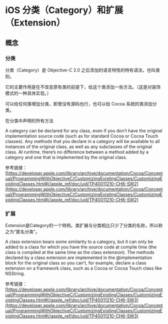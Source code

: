 # iOS 分类（Category）和扩展（Extension）

## 概念

### 分类

分类（Category）是 Objective-C 2.0 之后添加的语言特性的特有语法，也叫类别。

它的主要作用是在不改变原有类的前提下，给这个类添加一些方法。（这是对装饰模式的一种具体实现。）

可以给任何类增加分类，即使没有源码也行，也可以给 Cocoa 系统的类添加分类。

在分类中声明的所有方法

>
A category can be declared for any class, even if you don’t have the original implementation source code (such as for standard Cocoa or Cocoa Touch classes). Any methods that you declare in a category will be available to all instances of the original class, as well as any subclasses of the original class. At runtime, there’s no difference between a method added by a category and one that is implemented by the original class.

参考链接：[https://developer.apple.com/library/archive/documentation/Cocoa/Conceptual/ProgrammingWithObjectiveC/CustomizingExistingClasses/CustomizingExistingClasses.html#//apple_ref/doc/uid/TP40011210-CH6-SW2](https://developer.apple.com/library/archive/documentation/Cocoa/Conceptual/ProgrammingWithObjectiveC/CustomizingExistingClasses/CustomizingExistingClasses.html#//apple_ref/doc/uid/TP40011210-CH6-SW2)

### 扩展

Extension是Category的一个特例。类扩展与分类相比只少了分类的名称，所以称之为“匿名分类”。

>
A class extension bears some similarity to a category, but it can only be added to a class for which you have the source code at compile time (the class is compiled at the same time as the class extension). The methods declared by a class extension are implemented in the @implementation block for the original class so you can’t, for example, declare a class extension on a framework class, such as a Cocoa or Cocoa Touch class like NSString.

参考链接：[https://developer.apple.com/library/archive/documentation/Cocoa/Conceptual/ProgrammingWithObjectiveC/CustomizingExistingClasses/CustomizingExistingClasses.html#//apple_ref/doc/uid/TP40011210-CH6-SW3](https://developer.apple.com/library/archive/documentation/Cocoa/Conceptual/ProgrammingWithObjectiveC/CustomizingExistingClasses/CustomizingExistingClasses.html#//apple_ref/doc/uid/TP40011210-CH6-SW3)